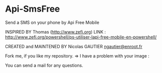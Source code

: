 Api-SmsFree
===========
Send a SMS on your phone by Api Free Mobile

INSPIRED BY Thomas (http://www.zefi.org) 
LINK : http://www.zefi.org/powershell/ps-utiliser-lapi-free-mobile-en-powershell/

CREATED and MAINTENED BY Nicolas GAUTIER ngautier@enroot.fr

Fork me, if you like my repository.
=> I have a problem with your image :

You can send a mail for any questions.
